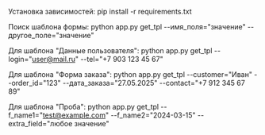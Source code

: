 Установка зависимостей:
pip install -r requirements.txt

Поиск шаблона формы:
python app.py get_tpl --имя_поля="значение" --другое_поле="значение"

Для шаблона "Данные пользователя":
python app.py get_tpl --login="user@mail.ru" --tel="+7 903 123 45 67"

Для шаблона "Форма заказа":
python app.py get_tpl --customer="Иван" --order_id="123" --дата_заказа="27.05.2025" --contact="+7 912 345 67 89"

Для шаблона "Проба":
python app.py get_tpl --f_name1="test@example.com" --f_name2="2024-03-15" --extra_field="любое значение"
